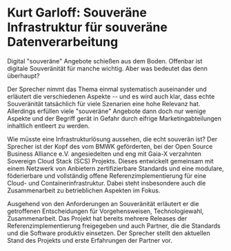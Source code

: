 # Kurt Garloff: Souveräne Infrastruktur für souveräne Datenverarbeitung

Digital "souveräne" Angebote schießen aus dem Boden.
Offenbar ist digitale Souveränität für manche wichtig.
Aber was bedeutet das denn überhaupt?

Der Sprecher nimmt das Thema einmal systematisch auseinander und erläutert die
verschiedenen Aspekte -- und es wird auch klar, dass echte Souveränität
tatsächlich für viele Szenarien eine hohe Relevanz hat. Allerdings erfüllen
viele "souveräne" Angebote dann doch nur wenige Aspekte und der Begriff gerät
in Gefahr durch eifrige Marketingabteilungen inhaltlich entleert zu werden.

Wie müsste eine Infrastrukturlösung aussehen, die echt souverän ist? Der
Sprecher ist der Kopf des vom BMWK geförderten, bei der Open Source Business
Alliance e.V. angesiedelten und eng mit Gaia-X verzahnten Sovereign Cloud Stack
(SCS) Projekts. Dieses entwickelt gemeinsam mit einem Netzwerk von Anbietern
zertifizierbare Standards und eine modulare, föderierbare und vollständig
offene Referenzimplementierung für eine Cloud- und Containerinfrastruktur.
Dabei steht insbesondere auch die Zusammenarbeit zu betrieblichen Aspekten im
Fokus.

Ausgehend von den Anforderungen an Souveränität erläutert er die getroffenen
Entscheidungen für Vorgehensweisen, Technologiewahl, Zusammenarbeit. Das
Projekt hat bereits mehrere Releases der Referenzimplementierung freigegeben
und auch Partner, die die Standards und die Software produktiv einsetzen. Der
Sprecher stellt den aktuellen Stand des Projekts und erste Erfahrungen der
Partner vor.